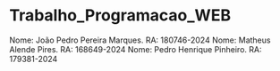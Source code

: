 # Trabalho_Programacao_WEB
Nome: João Pedro Pereira Marques. RA: 180746-2024
Nome: Matheus Alende Pires. RA: 168649-2024
Nome: Pedro Henrique Pinheiro. RA: 179381-2024
